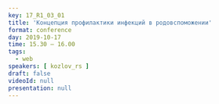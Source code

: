 ```yaml
---
key: 17_R1_03_01
title: 'Концепция профилактики инфекций в родовспоможении'
format: conference
day: 2019-10-17
time: 15.30 – 16.00
tags:
  - web
speakers: [ kozlov_rs ]
draft: false
videoId: null
presentation: null
---
```

